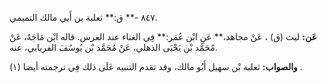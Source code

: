 ٨٤٧ -** ق:** ثعلبة بن أَبي مالك التميمي.

**عَن:** ليث (ق) ، عَنْ مجاهد،** عَنِ ابْن عُمَر:** فِي الغناء عند العرس. قاله ابْن مَاجَهْ، عَنْ مُحَمَّد بْن يَحْيَى الذهلي، عَنْ مُحَمَّد بْن يُوسُفَ الفريابي، عنه.

**والصواب:** ثعلبة بْن سهيل أَبُو مالك، وقد تقدم التنبيه عَلَى ذلك فِي ترجمته أيضا (١) .